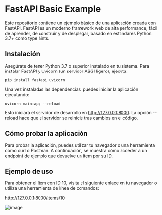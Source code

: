 
# FastAPI Basic Example

Este repositorio contiene un ejemplo básico de una aplicación creada con FastAPI. FastAPI es un moderno framework web de alta performance, fácil de aprender, de construir y de desplegar, basado en estándares Python 3.7+ como type hints.

## Instalación

Asegúrate de tener Python 3.7 o superior instalado en tu sistema. Para instalar FastAPI y Uvicorn (un servidor ASGI ligero), ejecuta:

```
pip install fastapi uvicorn
```
Una vez instaladas las dependencias, puedes iniciar la aplicación ejecutando:
```
uvicorn main:app --reload
```
Esto iniciará el servidor de desarrollo en http://127.0.0.1:8000. La opción --reload hace que el servidor se reinicie tras cambios en el código.

## Cómo probar la aplicación

Para probar la aplicación, puedes utilizar tu navegador o una herramienta como curl o Postman. A continuación, se muestra cómo acceder a un endpoint de ejemplo que devuelve un ítem por su ID.

## Ejemplo de uso

Para obtener el ítem con ID 10, visita el siguiente enlace en tu navegador o utiliza una herramienta de línea de comandos:

http://127.0.0.1:8000/items/10

![image](https://github.com/AdrianCMI/FastAPIStarter/assets/74360332/dfd97f17-ce0e-4c5d-9e11-5079296998db)

